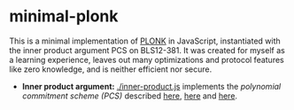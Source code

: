 # minimal-plonk

This is a minimal implementation of [PLONK](https://eprint.iacr.org/2019/953) in JavaScript, instantiated with the inner product argument PCS on BLS12-381. It was created for myself as a learning experience, leaves out many optimizations and protocol features like zero knowledge, and is neither efficient nor secure.

- **Inner product argument:** [./inner-product.js](https://github.com/mitschabaude/minimal-plonk/blob/main/inner-product.js) implements the _polynomial commitment scheme (PCS)_ described [here](https://www.cryptologie.net/article/528/what-is-an-inner-product-argument-part-1/), [here](https://dankradfeist.de/ethereum/2021/07/27/inner-product-arguments.html) and [here](https://doc-internal.dalek.rs/bulletproofs/notes/inner_product_proof/index.html).
